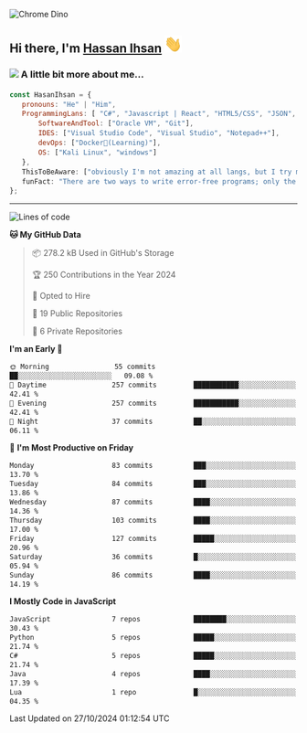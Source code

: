  <!--
**HasanIhsan/HasanIhsan** is a ✨ _special_ ✨ repository because its `README.md` (this file) appears on your GitHub profile.
-->

![Chrome Dino](https://mir-s3-cdn-cf.behance.net/project_modules/max_1200/4ff07986208593.5d9a654e92f36.gif)


<h2 align="left">Hi there, I'm <a href="https://www.linkedin.com/in/hassan-ihsan-045b11231/" target="_blank" rel="noopener noreferrer">Hassan Ihsan</a> <img src="https://raw.githubusercontent.com/ABSphreak/ABSphreak/master/gifs/Hi.gif" height="30" />
 
 
 ### <img src="https://media.giphy.com/media/VgCDAzcKvsR6OM0uWg/giphy.gif" width="50"> A little bit more about me...  
 
 ```javascript
const HasanIhsan = {
    pronouns: "He" | "Him",
    ProgrammingLans: [ "C#", "Javascript | React", "HTML5/CSS", "JSON", "Java"],
        SoftwareAndTool: ["Oracle VM", "Git"],
        IDES: ["Visual Studio Code", "Visual Studio", "Notepad++"],
        devOps: ["Docker🐳(Learning)"], 
        OS: ["Kali Linux", "windows"]
    },
    ThisToBeAware: ["obviously I'm not amazing at all langs, but I try my best not to go rusty"], 
    funFact: "There are two ways to write error-free programs; only the third one works"
};
```
 
 --- 

<!--START_SECTION:waka-->
![Lines of code](https://img.shields.io/badge/From%20Hello%20World%20I%27ve%20Written-1.6%20million%20lines%20of%20code-blue)

**🐱 My GitHub Data** 

> 📦 278.2 kB Used in GitHub's Storage 
 > 
> 🏆 250 Contributions in the Year 2024
 > 
> 💼 Opted to Hire
 > 
> 📜 19 Public Repositories 
 > 
> 🔑 6 Private Repositories 
 > 
**I'm an Early 🐤** 

```text
🌞 Morning                55 commits          ██░░░░░░░░░░░░░░░░░░░░░░░   09.08 % 
🌆 Daytime                257 commits         ███████████░░░░░░░░░░░░░░   42.41 % 
🌃 Evening                257 commits         ███████████░░░░░░░░░░░░░░   42.41 % 
🌙 Night                  37 commits          ██░░░░░░░░░░░░░░░░░░░░░░░   06.11 % 
```
📅 **I'm Most Productive on Friday** 

```text
Monday                   83 commits          ███░░░░░░░░░░░░░░░░░░░░░░   13.70 % 
Tuesday                  84 commits          ███░░░░░░░░░░░░░░░░░░░░░░   13.86 % 
Wednesday                87 commits          ████░░░░░░░░░░░░░░░░░░░░░   14.36 % 
Thursday                 103 commits         ████░░░░░░░░░░░░░░░░░░░░░   17.00 % 
Friday                   127 commits         █████░░░░░░░░░░░░░░░░░░░░   20.96 % 
Saturday                 36 commits          █░░░░░░░░░░░░░░░░░░░░░░░░   05.94 % 
Sunday                   86 commits          ████░░░░░░░░░░░░░░░░░░░░░   14.19 % 
```


**I Mostly Code in JavaScript** 

```text
JavaScript               7 repos             ████████░░░░░░░░░░░░░░░░░   30.43 % 
Python                   5 repos             █████░░░░░░░░░░░░░░░░░░░░   21.74 % 
C#                       5 repos             █████░░░░░░░░░░░░░░░░░░░░   21.74 % 
Java                     4 repos             ████░░░░░░░░░░░░░░░░░░░░░   17.39 % 
Lua                      1 repo              █░░░░░░░░░░░░░░░░░░░░░░░░   04.35 % 
```




 Last Updated on 27/10/2024 01:12:54 UTC
<!--END_SECTION:waka-->
 
 
